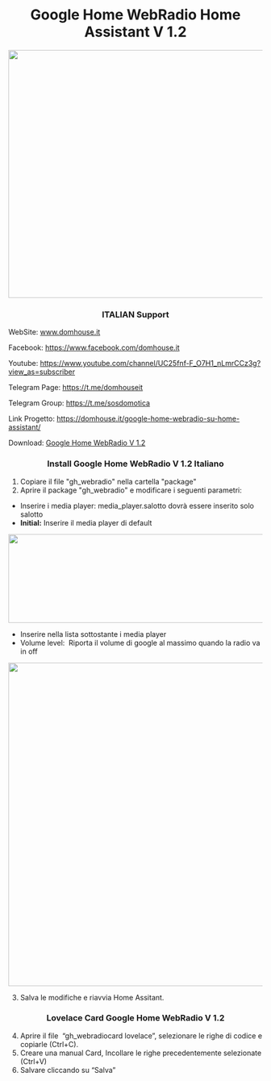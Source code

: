 <h1 style="text-align: center;">Google Home WebRadio Home Assistant V 1.2</h1>
<img class="aligncenter size-full wp-image-1429" src="https://domhouse.it/wp-content/uploads/2020/11/001.png" alt="" width="589" height="492" />

<h3 style="text-align: center;"> ITALIAN Support </h3>

WebSite: www.domhouse.it

Facebook: https://www.facebook.com/domhouse.it

Youtube: https://www.youtube.com/channel/UC25fnf-F_O7H1_nLmrCCz3g?view_as=subscriber

Telegram Page: https://t.me/domhouseit

Telegram Group: https://t.me/sosdomotica

Link Progetto: https://domhouse.it/google-home-webradio-su-home-assistant/

Download: <a href="https://domhouse.it/download/1376/" target="_blank" rel="noopener">Google Home WebRadio V 1.2</a>

<h3 style="text-align: center;">Install Google Home WebRadio V 1.2 Italiano </h3>

1. Copiare il file "gh_webradio" nella cartella "package"
2. Aprire il package "gh_webradio" e modificare i seguenti parametri:

<ul>
 	<li>Inserire i media player: media_player.salotto dovrà essere inserito solo salotto</li>
 	<li><strong>Initial:</strong> Inserire il media player di default</li>
</ul>

<img class="aligncenter size-full wp-image-1425" src="https://domhouse.it/wp-content/uploads/2020/11/001200.png" alt="" width="956" height="176" />

<ul>
 	<li>Inserire nella lista sottostante i media player</li>
 	<li>Volume level:  Riporta il volume di google al massimo quando la radio va in off</li>
</ul>

<img class="aligncenter size-full wp-image-1427" src="https://domhouse.it/wp-content/uploads/2020/11/02000544.png" alt="" width="1019" height="642" />


3. Salva le modifiche e riavvia Home Assitant.

<h3 style="text-align: center;">Lovelace Card Google Home WebRadio V 1.2</h3>

4. Aprire il file  “gh_webradiocard lovelace”, selezionare le righe di codice e copiarle (Ctrl+C).
5. Creare una manual Card, Incollare le righe precedentemente selezionate (Ctrl+V)
6. Salvare cliccando su “Salva”
